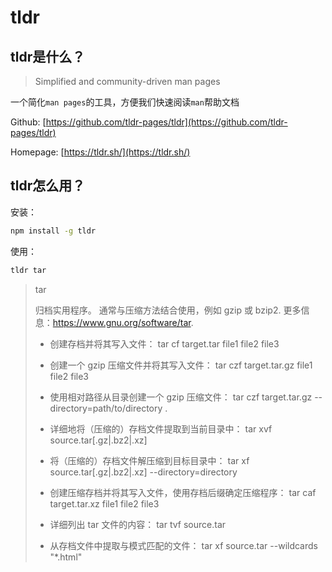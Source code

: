 # tldr

## tldr是什么？

> Simplified and community-driven man pages

一个简化`man pages`的工具，方便我们快速阅读`man`帮助文档

Github: [https://github.com/tldr-pages/tldr](https://github.com/tldr-pages/tldr)

Homepage: [https://tldr.sh/](https://tldr.sh/)

## tldr怎么用？

安装：

```bash
npm install -g tldr
```

使用：

 ```bash
 tldr tar
 ```

>   tar
>
>   归档实用程序。
>   通常与压缩方法结合使用，例如 gzip 或 bzip2.
>   更多信息：https://www.gnu.org/software/tar.
>
>   - 创建存档并将其写入文件：
>     tar cf target.tar file1 file2 file3
>
>   - 创建一个 gzip 压缩文件并将其写入文件：
>     tar czf target.tar.gz file1 file2 file3
>
>   - 使用相对路径从目录创建一个 gzip 压缩文件：
>     tar czf target.tar.gz --directory=path/to/directory .
>
>   - 详细地将（压缩的）存档文件提取到当前目录中：
>     tar xvf source.tar[.gz|.bz2|.xz]
>
>   - 将（压缩的）存档文件解压缩到目标目录中：
>     tar xf source.tar[.gz|.bz2|.xz] --directory=directory
>
>   - 创建压缩存档并将其写入文件，使用存档后缀确定压缩程序：
>     tar caf target.tar.xz file1 file2 file3
>
>   - 详细列出 tar 文件的内容：
>     tar tvf source.tar
>
>   - 从存档文件中提取与模式匹配的文件：
>     tar xf source.tar --wildcards "*.html"

